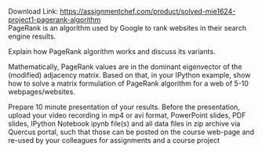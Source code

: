 Download Link: https://assignmentchef.com/product/solved-mie1624-project1-pagerank-algorithm
<br>
PageRank is an algorithm used by Google to rank websites in their search engine results.

Explain how PageRank algorithm works and discuss its variants.

Mathematically, PageRank values are in the dominant eigenvector of the (modified) adjacency matrix. Based on that, in your IPython example, show how to solve a matrix formulation of PageRank algorithm for a web of 5-10 webpages/websites.

Prepare 10 minute presentation of your results. Before the presentation, upload your video recording in mp4 or avi format, PowerPoint slides, PDF slides, IPython Notebook ipynb file(s) and all data files in zip archive via Quercus portal, such that those can be posted on the course web-page and re-used by your colleagues for assignments and a course project